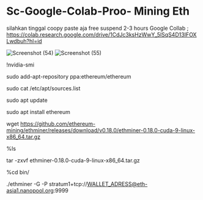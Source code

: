 # Sc-Google-Colab-Proo- Mining Eth 


silahkan tinggal coopy paste aja free suspend 2-3 hours
Google Collab ;
https://colab.research.google.com/drive/1CdJc3ksHzWwY_5lSqS4D13IFOXLwdbuh?hl=id

![Screenshot (54)](https://user-images.githubusercontent.com/68672024/124404425-17765b00-dd65-11eb-955f-96a6a5083537.png)
![Screenshot (55)](https://user-images.githubusercontent.com/68672024/124404439-1d6c3c00-dd65-11eb-9c28-802450e49a96.png)






!nvidia-smi

sudo add-apt-repository ppa:ethereum/ethereum

sudo cat /etc/apt/sources.list

sudo apt update

sudo apt install ethereum

wget https://github.com/ethereum-mining/ethminer/releases/download/v0.18.0/ethminer-0.18.0-cuda-9-linux-x86_64.tar.gz

%ls

tar -zxvf ethminer-0.18.0-cuda-9-linux-x86_64.tar.gz

%cd bin/

./ethminer -G -P stratum1+tcp://WALLET_ADRESS@eth-asia1.nanopool.org:9999




